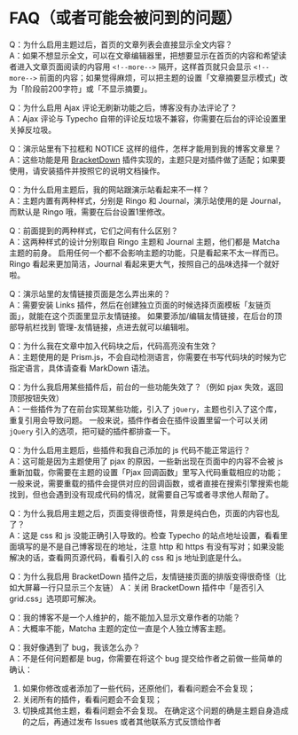 # FAQ（或者可能会被问到的问题）

Q：为什么启用主题过后，首页的文章列表会直接显示全文内容？<br />
A：如果不想显示全文，可以在文章编辑器里，把想要显示在首页的内容和希望读者进入文章页面阅读的内容用 `<!--more-->` 隔开，这样首页就只会显示 `<!--more-->` 前面的内容；如果觉得麻烦，可以把主题的设置「文章摘要显示模式」改为「阶段前200字符」或「不显示摘要」。

Q：为什么启用 Ajax 评论无刷新功能之后，博客没有办法评论了？<br />
A：Ajax 评论与 Typecho 自带的评论反垃圾不兼容，你需要在后台的评论设置里关掉反垃圾。

Q：演示站里有下拉框和 NOTICE 这样的组件，怎样才能用到我的博客文章里？<br />
A：这些功能是用 [BracketDown](https://github.com/BigCoke233/typecho-plugin-BracketDown) 插件实现的，主题只是对插件做了适配；如果要使用，请安装插件并按照它的说明文档操作。

Q：为什么启用主题后，我的网站跟演示站看起来不一样？<br />
A：主题内置有两种样式，分别是 Ringo 和 Journal，演示站使用的是 Journal，而默认是 Ringo 哦，需要在后台设置1里修改。

Q：前面提到的两种样式，它们之间有什么区别？<br />
A：这两种样式的设计分别取自 Ringo 主题和 Journal 主题，他们都是 Matcha 主题的前身。
启用任何一个都不会影响主题的功能，只是看起来不太一样而已。Ringo 看起来更加简洁，Journal 看起来更大气，按照自己的品味选择一个就好啦。

Q：演示站里的友情链接页面是怎么弄出来的？<br />
A：需要安装 Links 插件，然后在创建独立页面的时候选择页面模板「友链页面」，就能在这个页面里显示友情链接。
如果要添加/编辑友情链接，在后台的顶部导航栏找到 管理-友情链接，点进去就可以编辑啦。

Q：为什么我在文章中加入代码块之后，代码高亮没有生效？<br />
A：主题使用的是 Prism.js，不会自动检测语言，你需要在书写代码块的时候为它指定语言，具体请查看 MarkDown 语法。

Q：为什么我启用某些插件后，前台的一些功能失效了？（例如 pjax 失效，返回顶部按钮失效）<br />
A：一些插件为了在前台实现某些功能，引入了 `jQuery`，主题也引入了这个库，重复引用会导致问题。
一般来说，插件作者会在插件设置里留一个可以关闭 `jQuery` 引入的选项，把可疑的插件都排查一下。

Q：为什么启用主题后，些插件和我自己添加的 js 代码不能正常运行？<br />
A：这可能是因为主题使用了 pjax 的原因，一些新出现在页面中的内容不会被 js 重新加载，你需要在主题的设置「Pjax 回调函数」里写入代码重载相应的功能；一般来说，需要重载的插件会提供对应的回调函数，或者直接在搜索引擎搜索也能找到，但也会遇到没有现成代码的情况，就需要自己写或者寻求他人帮助了。

Q：为什么我启用主题之后，页面变得很奇怪，背景是纯白色，页面的内容也乱了？<br />
A：这是 css 和 js 没能正确引入导致的。检查 Typecho 的站点地址设置，看看里面填写的是不是自己博客现在的地址，注意 http 和 https 有没有写对；如果没能解决的话，查看网页源代码，看看引入的 css 和 js 地址到底是什么。

Q：为什么我启用 BracketDown 插件之后，友情链接页面的排版变得很奇怪（比如大屏幕一行只显示三个友链）
A：关闭 BracketDown 插件中「是否引入 grid.css」选项即可解决。

Q：我的博客不是一个人维护的，能不能加入显示文章作者的功能？<br />
A：大概率不能，Matcha 主题的定位一直是个人独立博客主题。

Q：我好像遇到了 bug，我该怎么办？<br />
A：不是任何问题都是 bug，你需要在将这个 bug 提交给作者之前做一些简单的确认：
1. 如果你修改或者添加了一些代码，还原他们，看看问题会不会复现；
2. 关闭所有的插件，看看问题会不会复现；
3. 切换成其他主题，看看问题会不会复现。
在确定这个问题的确是主题自身造成的之后，再通过发布 Issues 或者其他联系方式反馈给作者